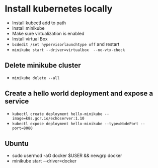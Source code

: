 # Install kubernetes locally
- Install kubectl add to path
- Install minikube
- Make sure virtualization is enabled
- Install virtual Box
- ```bcdedit /set hypervisorlaunchtype off``` and restart
- ```minikube start --driver=virtualbox  --no-vtx-check```

## Delete minikube cluster
- ```minikube delete --all```

## Create a hello world deployment and expose a service
- ```kubectl create deployment hello-minikube --image=k8s.gcr.io/echoserver:1.10```
- ```kubectl expose deployment hello-minikube --type=NodePort --port=8080```


## Ubuntu
- sudo usermod -aG docker $USER && newgrp docker
- minikube start --driver=docker